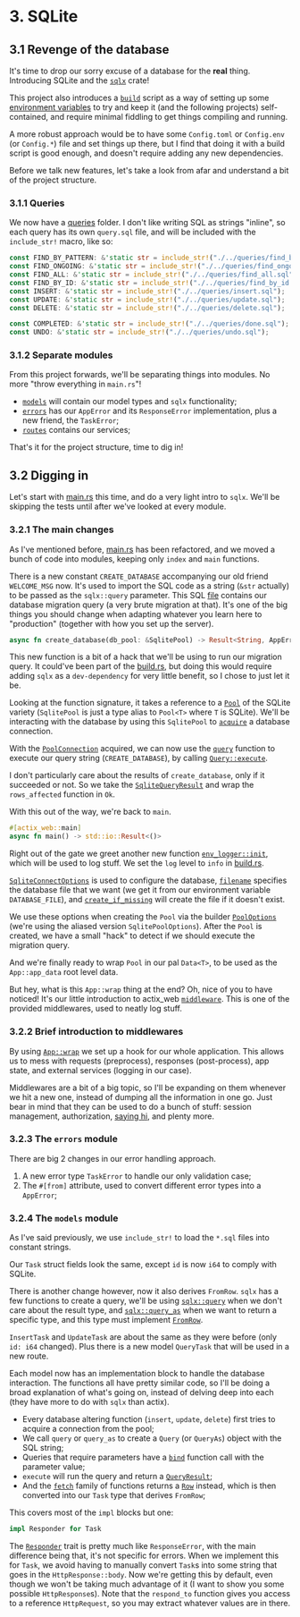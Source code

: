 # 3. SQLite

## 3.1 Revenge of the database

It's time to drop our sorry excuse of a database for the **real** thing. Introducing SQLite and the
[`sqlx`](https://github.com/launchbadge/sqlx) crate!

This project also introduces a [`build`](build.rs) script as a way of setting up some
[environment variables](https://doc.rust-lang.org/cargo/reference/environment-variables.html) to try
and keep it (and the following projects) self-contained, and require minimal fiddling to get things
compiling and running.

A more robust approach would be to have some `Config.toml` or `Config.env` (or `Config.*`) file and
set things up there, but I find that doing it with a build script is good enough, and doesn't
require adding any new dependencies.

Before we talk new features, let's take a look from afar and understand a bit of the project
structure.

### 3.1.1 Queries

We now have a [queries](queries/) folder. I don't like writing SQL as strings "inline", so each
query has its own `query.sql` file, and will be included with the `include_str!` macro, like so:

```rust
const FIND_BY_PATTERN: &'static str = include_str!("./../queries/find_by_pattern.sql");
const FIND_ONGOING: &'static str = include_str!("./../queries/find_ongoing.sql");
const FIND_ALL: &'static str = include_str!("./../queries/find_all.sql");
const FIND_BY_ID: &'static str = include_str!("./../queries/find_by_id.sql");
const INSERT: &'static str = include_str!("./../queries/insert.sql");
const UPDATE: &'static str = include_str!("./../queries/update.sql");
const DELETE: &'static str = include_str!("./../queries/delete.sql");

const COMPLETED: &'static str = include_str!("./../queries/done.sql");
const UNDO: &'static str = include_str!("./../queries/undo.sql");
```

### 3.1.2 Separate modules

From this project forwards, we'll be separating things into modules. No more "throw everything in
`main.rs`"!

- [`models`](src/models.rs) will contain our model types and `sqlx` functionality;
- [`errors`](src/errors.rs) has our `AppError` and its `ResponseError` implementation, plus
  a new friend, the `TaskError`;
- [`routes`](src/routes.rs) contains our services;

That's it for the project structure, time to dig in!

## 3.2 Digging in

Let's start with [main.rs](src/main.rs) this time, and do a very light intro to `sqlx`. We'll be
skipping the tests until after we've looked at every module.

### 3.2.1 The main changes

As I've mentioned before, [main.rs](src/main.rs) has been refactored, and we moved a bunch of code
into modules, keeping only `index` and `main` functions.

There is a new constant `CREATE_DATABASE` accompanying our old friend `WELCOME_MSG` now. It's used
to import the SQL code as a string (`&str` actually) to be passed as the `sqlx::query` parameter.
This SQL [file](queries/create_database.sql) contains our database migration query (a very brute
migration at that). It's one of the big things you should change when adapting whatever you learn
here to "production" (together with how you set up the server).

```rust
async fn create_database(db_pool: &SqlitePool) -> Result<String, AppError>
```

This new function is a bit of a hack that we'll be using to run our migration query. It could've
been part of the [build.rs](build.rs), but doing this would require adding `sqlx` as a
`dev-dependency` for very little benefit, so I chose to just let it be.

Looking at the function signature, it takes a reference to a
[`Pool`](https://docs.rs/sqlx/0.5.5/sqlx/struct.Pool.html) of the SQLite variety (`SqlitePool` is
just a type alias to `Pool<T>` where `T` is SQLite). We'll be interacting with the database by using
this `SqlitePool` to [`acquire`](https://docs.rs/sqlx/0.5.5/sqlx/struct.Pool.html#method.acquire) a
database connection.

With the [`PoolConnection`](https://docs.rs/sqlx/0.5.5/sqlx/pool/struct.PoolConnection.html)
acquired, we can now use the [`query`](https://docs.rs/sqlx/0.5.5/sqlx/fn.query.html) function to
execute our query string (`CREATE_DATABASE`), by calling
[`Query::execute`](https://docs.rs/sqlx/0.5.5/sqlx/query/struct.Query.html#method.execute).

I don't particularly care about the results of `create_database`, only if it succeeded or not. So we
take the [`SqliteQueryResult`](https://docs.rs/sqlx/0.5.5/sqlx/sqlite/struct.SqliteQueryResult.html)
and wrap the `rows_affected` function in `Ok`.

With this out of the way, we're back to `main`.

```rust
#[actix_web::main]
async fn main() -> std::io::Result<()>
```

Right out of the gate we greet another new function
[`env_logger::init`](https://docs.rs/env_logger/0.8.4/env_logger/fn.init.html), which will be used
to log stuff. We set the `log` level to `info` in [build.rs](build.rs).

[`SqliteConnectOptions`](https://docs.rs/sqlx/0.5.5/sqlx/sqlite/struct.SqliteConnectOptions.html) is
used to configure the database,
[`filename`](https://docs.rs/sqlx/0.5.5/sqlx/sqlite/struct.SqliteConnectOptions.html#method.filename)
specifies the database file that we want (we get it from our environment variable `DATABASE_FILE`),
and
[`create_if_missing`](https://docs.rs/sqlx/0.5.5/sqlx/sqlite/struct.SqliteConnectOptions.html#method.create_if_missing)
will create the file if it doesn't exist.

We use these options when creating the `Pool` via the builder
[`PoolOptions`](https://docs.rs/sqlx/0.5.5/sqlx/pool/struct.PoolOptions.html) (we're using the
aliased version `SqlitePoolOptions`). After the `Pool` is created, we have a small "hack" to detect
if we should execute the migration query.

And we're finally ready to wrap `Pool` in our pal `Data<T>`, to be used as the `App::app_data` root
level data.

But hey, what is this `App::wrap` thing at the end? Oh, nice of you to have noticed! It's our little
introduction to actix_web
[`middleware`](https://docs.rs/actix-web/4.0.0-beta.8/actix_web/middleware/index.html). This is one
of the provided middlewares, used to neatly log stuff.

### 3.2.2 Brief introduction to middlewares

By using
[`App::wrap`](https://docs.rs/actix-web/4.0.0-beta.8/actix_web/struct.App.html#method.wrap) we set
up a hook for our whole application. This allows us to mess with requests (preprocess),
responses (post-process), app state, and external services (logging in our case).

Middlewares are a bit of a big topic, so I'll be expanding on them whenever we hit a new one,
instead of dumping all the information in one go. Just bear in mind that they can be used to do a
bunch of stuff: session management, authorization, [saying hi](https://actix.rs/docs/middleware/),
and plenty more.

### 3.2.3 The `errors` module

There are big 2 changes in our error handling approach.

1. A new error type `TaskError` to handle our only validation case;
2. The `#[from]` attribute, used to convert different error types into a `AppError`;

### 3.2.4 The `models` module

As I've said previously, we use `include_str!` to load the `*.sql` files into constant strings.

Our `Task` struct fields look the same, except `id` is now `i64` to comply with SQLite.

There is another change however, now it also derives `FromRow`. `sqlx` has a few functions to create
a query, we'll be using [`sqlx::query`](https://docs.rs/sqlx/0.5.5/sqlx/fn.query.html) when we don't
care about the result type, and [`sqlx::query_as`](https://docs.rs/sqlx/0.5.5/sqlx/fn.query_as.html)
when we want to return a specific type, and this type must implement
[`FromRow`](https://docs.rs/sqlx/0.5.5/sqlx/trait.FromRow.html).

`InsertTask` and `UpdateTask` are about the same as they were before (only `id: i64` changed). Plus
there is a new model `QueryTask` that will be used in a new route.

Each model now has an implementation block to handle the database interaction. The functions all
have pretty similar code, so I'll be doing a broad explanation of what's going on, instead of
delving deep into each (they have more to do with `sqlx` than actix).

- Every database altering function (`insert`, `update`, `delete`) first tries to acquire a
   connection from the pool;
- We call `query` or `query_as` to create a `Query` (or `QueryAs`) object with the SQL string;
- Queries that require parameters have a
   [`bind`](https://docs.rs/sqlx/0.5.5/sqlx/query/struct.Query.html#method.bind) function call with
   the parameter value;
- `execute` will run the query and return a
  [`QueryResult`](https://docs.rs/sqlx/0.5.5/sqlx/trait.Database.html#associatedtype.QueryResult);
- And the [`fetch`](https://docs.rs/sqlx/0.5.5/sqlx/query/struct.Query.html#method.fetch) family of
  functions returns a [`Row`](https://docs.rs/sqlx/0.5.5/sqlx/trait.Database.html#associatedtype.Row)
  instead, which is then converted into our `Task` type that derives `FromRow`;

This covers most of the `impl` blocks but one:

```rust
impl Responder for Task
```

The [`Responder`](https://docs.rs/actix-web/4.0.0-beta.8/actix_web/trait.Responder.html) trait is
pretty much like `ResponseError`, with the main difference being that, it's not specific for errors.
When we implement this for `Task`, we avoid having to manually convert `Task`s into some string that
goes in the `HttpResponse::body`. Now we're getting this by default, even though we won't be taking
much advantage of it (I want to show you some possible `HttpResponse`s). Note that the `respond_to`
function gives you access to a reference `HttpRequest`, so you may extract whatever values are in
there.
